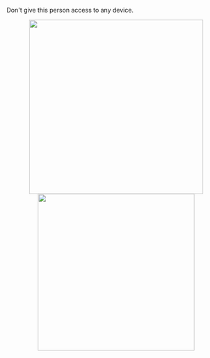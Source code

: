 Don't give this person access to any device.

<div align="center">
   <img width="400" src="https://github-readme-stats.vercel.app/api?username=swerrio&theme=gotham&show_icons=true&hide_border=true&count_private=true" />
   <img width="360" src="https://github-readme-stats.vercel.app/api/top-langs/?username=swerrio&theme=gotham&show_icons=true&hide_border=true&layout=compact" />
</div>
